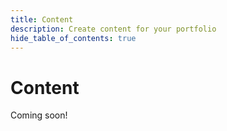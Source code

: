 ```yaml
---
title: Content
description: Create content for your portfolio
hide_table_of_contents: true
---
```


# Content

Coming soon!
